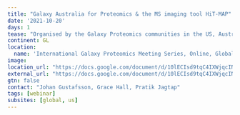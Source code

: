 ```yaml
---
title: "Galaxy Australia for Proteomics & the MS imaging tool HiT-MAP"
date: '2021-10-20'
days: 1
tease: "Organised by the Galaxy Proteomics communities in the US, Australia and Europe."
continent: GL
location:
  name: 'International Galaxy Proteomics Meeting Series, Online, Global'
image: 
location_url: "https://docs.google.com/document/d/10lECIsd9tqC4IXWjqcINZDSduKn-1afoN9Q5r7IW8vg/edit"
external_url: "https://docs.google.com/document/d/10lECIsd9tqC4IXWjqcINZDSduKn-1afoN9Q5r7IW8vg/edit"
gtn: false
contact: "Johan Gustafsson, Grace Hall, Pratik Jagtap"
tags: [webinar]
subsites: [global, us]
---
```


